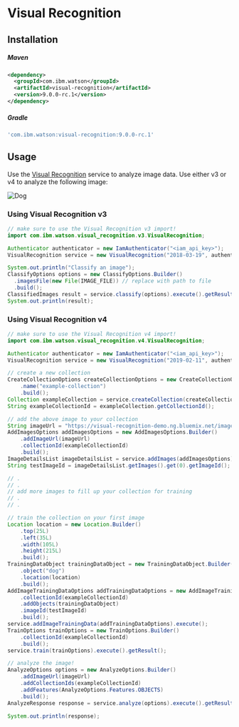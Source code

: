 # Visual Recognition

## Installation

##### Maven

```xml
<dependency>
  <groupId>com.ibm.watson</groupId>
  <artifactId>visual-recognition</artifactId>
  <version>9.0.0-rc.1</version>
</dependency>
```

##### Gradle

```gradle
'com.ibm.watson:visual-recognition:9.0.0-rc.1'
```

## Usage

Use the [Visual Recognition][visual_recognition] service to analyze image data. Use either v3 or v4 to analyze the following image:

![Dog](https://visual-recognition-demo.ng.bluemix.net/images/samples/5.jpg)

### Using Visual Recognition v3

```java
// make sure to use the Visual Recognition v3 import!
import com.ibm.watson.visual_recognition.v3.VisualRecognition;

Authenticator authenticator = new IamAuthenticator("<iam_api_key>");
VisualRecognition service = new VisualRecognition("2018-03-19", authenticator);

System.out.println("Classify an image");
ClassifyOptions options = new ClassifyOptions.Builder()
  .imagesFile(new File(IMAGE_FILE)) // replace with path to file
  .build();
ClassifiedImages result = service.classify(options).execute().getResult();
System.out.println(result);
```

### Using Visual Recognition v4

```java
// make sure to use the Visual Recognition v4 import!
import com.ibm.watson.visual_recognition.v4.VisualRecognition;

Authenticator authenticator = new IamAuthenticator("<iam_api_key>");
VisualRecognition service = new VisualRecognition("2019-02-11", authenticator);

// create a new collection
CreateCollectionOptions createCollectionOptions = new CreateCollectionOptions.Builder()
    .name("example-collection")
    .build();
Collection exampleCollection = service.createCollection(createCollectionOptions).execute().getResult();
String exampleCollectionId = exampleCollection.getCollectionId();

// add the above image to your collection
String imageUrl = "https://visual-recognition-demo.ng.bluemix.net/images/samples/5.jpg";
AddImagesOptions addImagesOptions = new AddImagesOptions.Builder()
    .addImageUrl(imageUrl)
    .collectionId(exampleCollectionId)
    .build();
ImageDetailsList imageDetailsList = service.addImages(addImagesOptions).execute().getResult();
String testImageId = imageDetailsList.getImages().get(0).getImageId();

// .
// .
// add more images to fill up your collection for training
// .
// .

// train the collection on your first image
Location location = new Location.Builder()
    .top(25L)
    .left(35L)
    .width(105L)
    .height(215L)
    .build();
TrainingDataObject trainingDataObject = new TrainingDataObject.Builder()
    .object("dog")
    .location(location)
    .build();
AddImageTrainingDataOptions addTrainingDataOptions = new AddImageTrainingDataOptions.Builder()
    .collectionId(exampleCollectionId)
    .addObjects(trainingDataObject)
    .imageId(testImageId)
    .build();
service.addImageTrainingData(addTrainingDataOptions).execute();
TrainOptions trainOptions = new TrainOptions.Builder()
    .collectionId(exampleCollectionId)
    .build();
service.train(trainOptions).execute().getResult();

// analyze the image!
AnalyzeOptions options = new AnalyzeOptions.Builder()
    .addImageUrl(imageUrl)
    .addCollectionIds(exampleCollectionId)
    .addFeatures(AnalyzeOptions.Features.OBJECTS)
    .build();
AnalyzeResponse response = service.analyze(options).execute().getResult();

System.out.println(response);
```

[visual_recognition]: https://cloud.ibm.com/docs/visual-recognition?topic=visual-recognition-getting-started-tutorial
